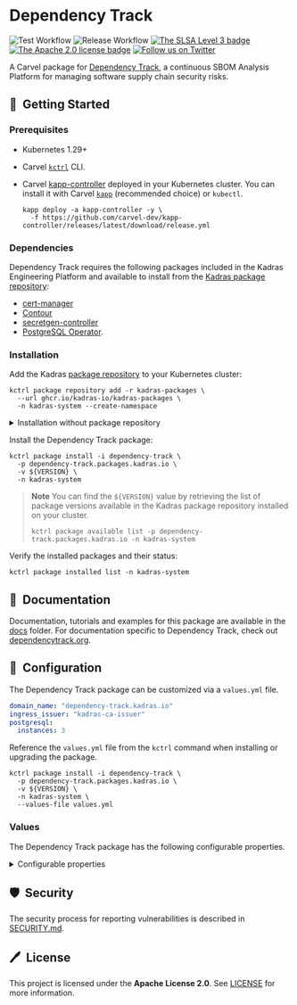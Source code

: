 # Dependency Track

![Test Workflow](https://github.com/kadras-io/package-for-dependency-track/actions/workflows/test.yml/badge.svg)
![Release Workflow](https://github.com/kadras-io/package-for-dependency-track/actions/workflows/release.yml/badge.svg)
[![The SLSA Level 3 badge](https://slsa.dev/images/gh-badge-level3.svg)](https://slsa.dev/spec/v1.0/levels)
[![The Apache 2.0 license badge](https://img.shields.io/badge/License-Apache_2.0-blue.svg)](https://opensource.org/licenses/Apache-2.0)
[![Follow us on Twitter](https://img.shields.io/static/v1?label=Twitter&message=Follow&color=1DA1F2)](https://twitter.com/kadrasIO)

A Carvel package for [Dependency Track](https://dependency-trackcd.io), a continuous SBOM Analysis Platform for managing software supply chain security risks.

## 🚀&nbsp; Getting Started

### Prerequisites

* Kubernetes 1.29+
* Carvel [`kctrl`](https://carvel.dev/kapp-controller/docs/latest/install/#installing-kapp-controller-cli-kctrl) CLI.
* Carvel [kapp-controller](https://carvel.dev/kapp-controller) deployed in your Kubernetes cluster. You can install it with Carvel [`kapp`](https://carvel.dev/kapp/docs/latest/install) (recommended choice) or `kubectl`.

  ```shell
  kapp deploy -a kapp-controller -y \
    -f https://github.com/carvel-dev/kapp-controller/releases/latest/download/release.yml
  ```

### Dependencies

Dependency Track requires the following packages included in the Kadras Engineering Platform and available to install from the [Kadras package repository](https://github.com/kadras-io/kadras-packages):

* [cert-manager](https://github.com/kadras-io/package-for-cert-manager)
* [Contour](https://github.com/kadras-io/package-for-contour)
* [secretgen-controller](https://github.com/kadras-io/package-for-secretgen-controller)
* [PostgreSQL Operator](https://github.com/kadras-io/package-for-postgresql-operator). 

### Installation

Add the Kadras [package repository](https://github.com/kadras-io/kadras-packages) to your Kubernetes cluster:

  ```shell
  kctrl package repository add -r kadras-packages \
    --url ghcr.io/kadras-io/kadras-packages \
    -n kadras-system --create-namespace
  ```

<details><summary>Installation without package repository</summary>
The recommended way of installing the Dependency Track package is via the Kadras <a href="https://github.com/kadras-io/kadras-packages">package repository</a>. If you prefer not using the repository, you can add the package definition directly using <a href="https://carvel.dev/kapp/docs/latest/install"><code>kapp</code></a> or <code>kubectl</code>.

  ```shell
  kubectl create namespace kadras-system
  kapp deploy -a dependency-track-package -n kadras-system -y \
    -f https://github.com/kadras-io/package-for-dependency-track/releases/latest/download/metadata.yml \
    -f https://github.com/kadras-io/package-for-dependency-track/releases/latest/download/package.yml
  ```
</details>

Install the Dependency Track package:

  ```shell
  kctrl package install -i dependency-track \
    -p dependency-track.packages.kadras.io \
    -v ${VERSION} \
    -n kadras-system
  ```

> **Note**
> You can find the `${VERSION}` value by retrieving the list of package versions available in the Kadras package repository installed on your cluster.
> 
>   ```shell
>   kctrl package available list -p dependency-track.packages.kadras.io -n kadras-system
>   ```

Verify the installed packages and their status:

  ```shell
  kctrl package installed list -n kadras-system
  ```

## 📙&nbsp; Documentation

Documentation, tutorials and examples for this package are available in the [docs](docs) folder.
For documentation specific to Dependency Track, check out [dependencytrack.org](https://docs.dependencytrack.org/).

## 🎯&nbsp; Configuration

The Dependency Track package can be customized via a `values.yml` file.

```yaml
domain_name: "dependency-track.kadras.io"
ingress_issuer: "kadras-ca-issuer"
postgresql:
  instances: 3
```

Reference the `values.yml` file from the `kctrl` command when installing or upgrading the package.

```shell
kctrl package install -i dependency-track \
  -p dependency-track.packages.kadras.io \
  -v ${VERSION} \
  -n kadras-system \
  --values-file values.yml
```

### Values

The Dependency Track package has the following configurable properties.

<details><summary>Configurable properties</summary>

| Config | Default | Description |
|-------|-------------------|-------------|
| `system_requirement_check` | `true` | Whether Dependency Track will check for memory and CPU requirements at startup time. |
| `domain_name` | `""` | Domain name for Dependency Track. It must be a valid DNS name. |
| `ingress_issuer` | `""` | A reference to the ClusterIssuer to use for enabling TLS in Dependency Track. |


Settings for the API Server component.

| Config | Default | Description |
|-------|-------------------|-------------|
| `api_server.logging.level` | `info` | Log verbosity level. Options: `trace`, `debug`, `info`, `warn`, `error`. |
| `api_server.logging.format` | `console` | Log encoding format. Options: `console`, `json`. |
| `api_server.metrics.enabled` | `true` | Whether to enable the generation of Prometheus metrics. |
| `api_server.resources.cpu` | `0.5` | CPU requests configuration for the API Server component. |
| `api_server.resources.memory` | `5Gi` | Memory requests configuration for the API Server component. |
| `api_server.limits.cpu` | `4` | CPU limits configuration for the API Server component. |
| `api_server.limits.memory` | `5Gi` | Memory limits configuration for the API Server component. |
| `api_server.storage.class_name` | `""` | Class name for the PersistenceVolume to create. |
| `api_server.storage.size` | `500Mi` | Size of the PersistenceVolume to create. |

Settings for the Frontend component.

| Config | Default | Description |
|-------|-------------------|-------------|
| `frontend.replicas` | `1` | The number of Frontend replicas. In order to enable high availability, it should be greater than 1. |
| `frontend.resources.cpu` | `0.5` | CPU requests configuration for the Frontend component. |
| `frontend.resources.memory` | `5Gi` | Memory requests configuration for the Frontend component. |
| `frontend.limits.cpu` | `4` | CPU limits configuration for the Frontend component. |
| `frontend.limits.memory` | `5Gi` | Memory limits configuration for the Frontend component. |

Settings for the corporate proxy.

| Config | Default | Description |
|-------|-------------------|-------------|
| `proxy.https_proxy` | `""` | The HTTPS proxy to use for network traffic. |
| `proxy.http_proxy` | `""` | The HTTP proxy to use for network traffic. |
| `proxy.no_proxy` | `""` | A comma-separated list of hostnames, IP addresses, or IP ranges in CIDR format that should not use the proxy. |

Settings for the PostgreSQL database.

| Config | Default | Description |
|-------|-------------------|-------------|
| `postgresql.instances` | `1` | Number of instances for the PostgreSQL database cluster. Define at least 3 for production scenarios. |
| `postgresql.storage.size` | `500Mi` | Size of the PersistenceVolume to create for each PostgreSQL instance. |

</details>

## 🛡️&nbsp; Security

The security process for reporting vulnerabilities is described in [SECURITY.md](SECURITY.md).

## 🖊️&nbsp; License

This project is licensed under the **Apache License 2.0**. See [LICENSE](LICENSE) for more information.
